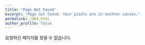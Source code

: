 ```yaml
---
title: "Page Not Found"
excerpt: "Page not found. Your pixels are in another canvas."
permalink: /404.html
author_profile: false
---
```


요청하신 페이지를 찾을 수 없습니다.

<script>
  var GOOG_FIXURL_LANG = 'en';
  var GOOG_FIXURL_SITE = 'https://loanscombine.github.io'
</script>
<script src="https://linkhelp.clients.google.com/tbproxy/lh/wm/fixurl.js">
</script>